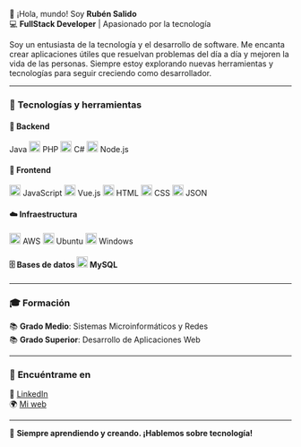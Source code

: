👋 ¡Hola, mundo! Soy **Rubén Salido**  
💻 **FullStack Developer** | Apasionado por la tecnología  

Soy un entusiasta de la tecnología y el desarrollo de software. Me encanta crear aplicaciones útiles que resuelvan problemas del día a día y mejoren la vida de las personas. Siempre estoy explorando nuevas herramientas y tecnologías para seguir creciendo como desarrollador.

---

### 🚀 **Tecnologías y herramientas**

#### 💾 **Backend**  
Java  <img src="https://upload.wikimedia.org/wikipedia/commons/2/27/PHP-logo.svg" alt="PHP" width="20" height="20"> PHP <img src="https://upload.wikimedia.org/wikipedia/commons/0/0d/C_Sharp_wordmark.svg" alt="C#" width="20" height="20"> C#  <img src="https://upload.wikimedia.org/wikipedia/commons/d/d9/Node.js_logo.svg" alt="Node.js" width="20" height="20"> Node.js  

#### 🎨 **Frontend**  
<img src="https://upload.wikimedia.org/wikipedia/commons/9/99/Unofficial_JavaScript_logo_2.svg" alt="JavaScript" width="20" height="20"> JavaScript  <img src="https://upload.wikimedia.org/wikipedia/commons/9/95/Vue.js_Logo_2.svg" alt="Vue.js" width="20" height="20"> Vue.js  <img src="https://upload.wikimedia.org/wikipedia/commons/6/61/HTML5_logo_and_wordmark.svg" alt="HTML" width="20" height="20"> HTML  <img src="https://upload.wikimedia.org/wikipedia/commons/d/d5/CSS3_logo_and_wordmark.svg" alt="CSS" width="20" height="20"> CSS  <img src="https://upload.wikimedia.org/wikipedia/commons/c/c9/JSON_vector_logo.svg" alt="JSON" width="20" height="20"> JSON  

#### ☁️ **Infraestructura**  
<img src="https://upload.wikimedia.org/wikipedia/commons/9/93/Amazon_Web_Services_Logo.svg" alt="AWS" width="20" height="20"> AWS  <img src="https://upload.wikimedia.org/wikipedia/commons/3/35/Tux.svg" alt="Ubuntu" width="20" height="20"> Ubuntu  <img src="https://upload.wikimedia.org/wikipedia/commons/0/0a/Unofficial_Windows_logo_variant_-_2002%E2%80%932012_%28Multicolored%29.svg" alt="Windows" width="20" height="20"> Windows  

#### 🗄️ **Bases de datos**  <img src="https://upload.wikimedia.org/wikipedia/commons/b/b2/Database-mysql.svg" alt="MySQL" width="20" height="20"> MySQL 

---

### 🎓 **Formación**  
📚 **Grado Medio**: Sistemas Microinformáticos y Redes  
📚 **Grado Superior**: Desarrollo de Aplicaciones Web  

---

### 📲 **Encuéntrame en**  
🔗 [LinkedIn](https://www.linkedin.com/in/ruben-salido-347689236/)  
🌍 [Mi web](https://www.rubensalido.es)  

---

🚀 **Siempre aprendiendo y creando. ¡Hablemos sobre tecnología!**
